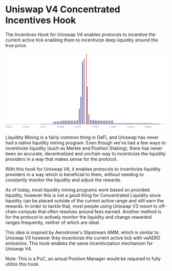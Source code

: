 # Uniswap V4 Concentrated Incentives Hook

The Incentives Hook for Uniswap V4 enables protocols to incentive the current active tick enabling them to incentivize deep liquidity around the true price.

![Operations Flow](./images/example.png)

Liquidity Mining is a fairly common thing in DeFi, and Uniswap has never had a native liquidity mining program. Even though we've had a few ways to incentivize liquidity (such as Merkle and Position Staking), there has never been an accurate, decentralized and onchain way to incentivize the liquidity providers in a way that makes sense for the protocol.

With this hook for Uniswap V4, it enables protocols to incentivize liquidity providers in a way which is beneficial to them, without needing to constantly monitor the liquidity and adjust the rewards.

As of today, most liquidity mining programs work based on provided liquidity, however this is not a good thing for Concentrated Liquidity since liquidity can be placed outside of the current active range and still earn the rewards. In order to tackle that, most people using Uniswap V3 resort to off-chain compute that often resolves around fees earned. Another method is for the protocol to actively monitor the liquidity and change rewarded ranges frequently, neither of which are ideal.

This idea is inspired by Aerodrome's Slipstream AMM, which is similar to Uniswap V3 however they incentivize the current active tick with veAERO emissions. This hook enables the same incentivization mechanism for Uniswap V4.

Note: This is a PoC, an actual Position Manager would be required to fully utilize this hook.
